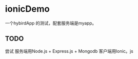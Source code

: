 # ionicDemo
一个hybirdApp 的测试，配套服务端是myapp。
## TODO
尝试 服务端用Node.js + Express.js + Mongodb 
 客户端用Ionic。js
